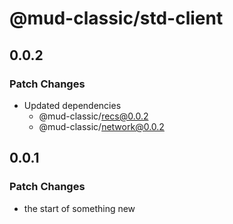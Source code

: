 # @mud-classic/std-client

## 0.0.2

### Patch Changes

- Updated dependencies
  - @mud-classic/recs@0.0.2
  - @mud-classic/network@0.0.2

## 0.0.1

### Patch Changes

- the start of something new
